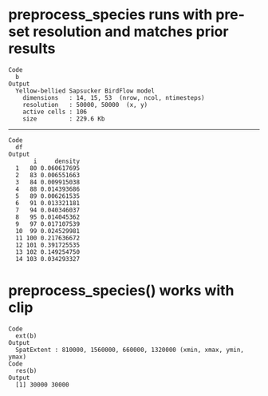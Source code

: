 # preprocess_species runs with pre-set resolution and matches prior results

    Code
      b
    Output
      Yellow-bellied Sapsucker BirdFlow model
        dimensions   : 14, 15, 53  (nrow, ncol, ntimesteps)
        resolution   : 50000, 50000  (x, y)
        active cells : 106
        size         : 229.6 Kb

---

    Code
      df
    Output
           i     density
      1   80 0.060617695
      2   83 0.006551663
      3   84 0.009915038
      4   88 0.014393686
      5   89 0.006261535
      6   91 0.013321181
      7   94 0.040346037
      8   95 0.014045362
      9   97 0.017107539
      10  99 0.024529981
      11 100 0.217636672
      12 101 0.391725535
      13 102 0.149254750
      14 103 0.034293327

# preprocess_species() works with clip

    Code
      ext(b)
    Output
      SpatExtent : 810000, 1560000, 660000, 1320000 (xmin, xmax, ymin, ymax)
    Code
      res(b)
    Output
      [1] 30000 30000

